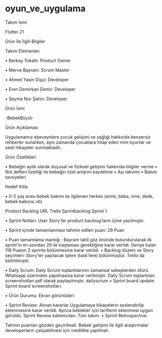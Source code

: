 # oyun_ve_uygulama
Takım İsmi 

Flutter 21 

Ürün İle İlgili Bilgiler 

Takım Elemanları 

• Berkay Tokatlı: Product Owner 

• Merve Bayram: Scrum Master 

• Ahmet Yasin Dişçi: Developer 

• Eren Demirkan Demir: Developer 

• Şeyma Nur Şahin: Developer





Ürün İsmi 

-BebekBüyüt-

Ürün Açıklaması 

Uygulamamız ebeveynlere çocuk gelişimi ve sağlığı hakkında benzersiz rehberler sunarken, aynı zamanda çocuklara hitap eden mini oyunlar ve sesli hikayeler sunmaktadır.. 

Ürün Özellikleri 

• Bebeğin aylık olarak duyusal ve fiziksel gelişimi hakkında bilgiler verme 
• Not defteri özelliği ile bebeğin özel anlarını kaydetme
• Aşı takvimi 
• Bakım tavsiyeleri






Hedef Kitle 

• 0-2 yaş arası bebek bakımı ile ilgilenen herkes (anne, baba, nine, dede, bebek bakıcısı vb)





Product Backlog URL 
Trello
Sprintbacklog
Sprint 1 

• Sprint Notları: User Story'ler product backlog'ların içine yazılmıştır. 

• Sprint içinde tamamlanması tahmin edilen puan: 29 Puan 

• Puan tamamlama mantığı : Bayram tatili göz önünde bulundurularak ilk  sprint'in en azından 29 ile başlaması gerektiğine karar verildi.  Geriye kalan 118 Puanın 2 sprinte bölünmesine karar verildi.
• Backlog düzeni ve Story seçimleri: 
Story'ler yapılacak işlere (task'lere) bölünmüştür. Trello da belirtilmiştir. 

• Daily Scrum: Daily Scrum toplantılarının zamansal sebeplerden ötürü Whatsapp üzerinden yapılmasına karar verilmiştir. Daily Scrum toplantıları screenshotları pdf olarak paylaşılmıştır. 
dailyscrum
• Sprint board update: Sprint board screenshotları:  




























• Ürün Durumu: Ekran görüntüleri: 

















• Sprint Review: Alınan kararlar 
Uygulamaya hikayelerin seslendirilip eklenmesine karar verildi. Ayrıca bebekler için tariflerin eklenmesi uygun görüldü. 
Sprint Review katılımcıları: Tüm takım.
• Sprint Retrospective:

Tahmin puanları gözden geçirilmeli. Bebek gelişimi ile ilgili araştırmalar developerların çalışabilmesi için ivedilikle yapılmalı.
